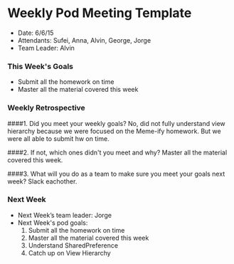 # Weekly Pod Meeting Template

* Date: 6/6/15
* Attendants: Sufei, Anna, Alvin, George, Jorge
* Team Leader: Alvin

### This Week's Goals

* Submit all the homework on time
* Master all the material covered this week

### Weekly Retrospective

####1. Did you meet your weekly goals?
No, did not fully understand view hierarchy because we were focused on the Meme-ify homework. But we were all able to submit hw on time.

####2. If not, which ones didn't you meet and why?
Master all the material covered this week.

####3. What will you do as a team to make sure you meet your goals next week?
Slack eachother. 

### Next Week

* Next Week’s team leader: Jorge
* Next Week's pod goals:
  1. Submit all the homework on time
  2. Master all the material covered this week
  3. Understand SharedPreference
  4. Catch up on View Hierarchy
